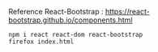Reference React-Bootstrap : https://react-bootstrap.github.io/components.html

```
npm i react react-dom react-bootstrap
firefox index.html
```
